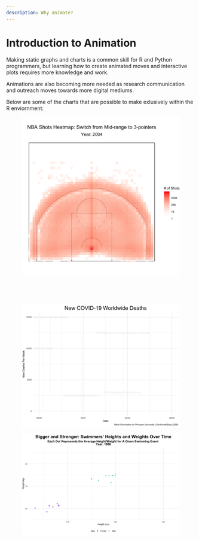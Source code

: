```yaml
---
description: Why animate?
---
```


# Introduction to Animation

Making static graphs and charts is a common skill for R and Python programmers, but learning how to create animated moves and interactive plots requires more knowledge and work.&#x20;

Animations are also becoming more needed as research communication and outreach moves towards more digital mediums.

Below are some of the charts that are possible to make exlusively within the R enviornment:

<div>

<figure><img src=".gitbook/assets/file3da5a1d0ceb (1).gif" alt=""><figcaption></figcaption></figure>

 

<figure><img src=".gitbook/assets/file46aa17234ef8 (1).gif" alt=""><figcaption></figcaption></figure>

</div>

<div>

<figure><img src=".gitbook/assets/file467d7c3e56ae (1).gif" alt=""><figcaption></figcaption></figure>

 

<figure><img src=".gitbook/assets/file738e4a9f02de (1).gif" alt=""><figcaption></figcaption></figure>

</div>

<div>

<figure><img src=".gitbook/assets/file738e6abab712 (1).gif" alt=""><figcaption></figcaption></figure>

 

<figure><img src=".gitbook/assets/file738e6c7b002a (1).gif" alt=""><figcaption></figcaption></figure>

</div>

<figure><img src=".gitbook/assets/fileb650184fbe6d.gif" alt="" width="375"><figcaption></figcaption></figure>
